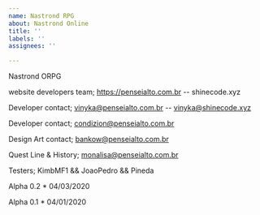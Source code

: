 ```yaml
---
name: Nastrond RPG
about: Nastrond Online
title: ''
labels: ''
assignees: ''

---
```


Nastrond ORPG

website developers team; https://penseialto.com.br -- shinecode.xyz

Developer contact; vinyka@penseialto.com.br -- vinyka@shinecode.xyz

Developer contact; condizion@penseialto.com.br

Design Art contact; bankow@penseialto.com.br

Quest Line & History; monalisa@penseialto.com.br

Testers; KimbMF1 && JoaoPedro && Pineda


Alpha 0.2 * 04/03/2020

Alpha 0.1 * 04/01/2020
